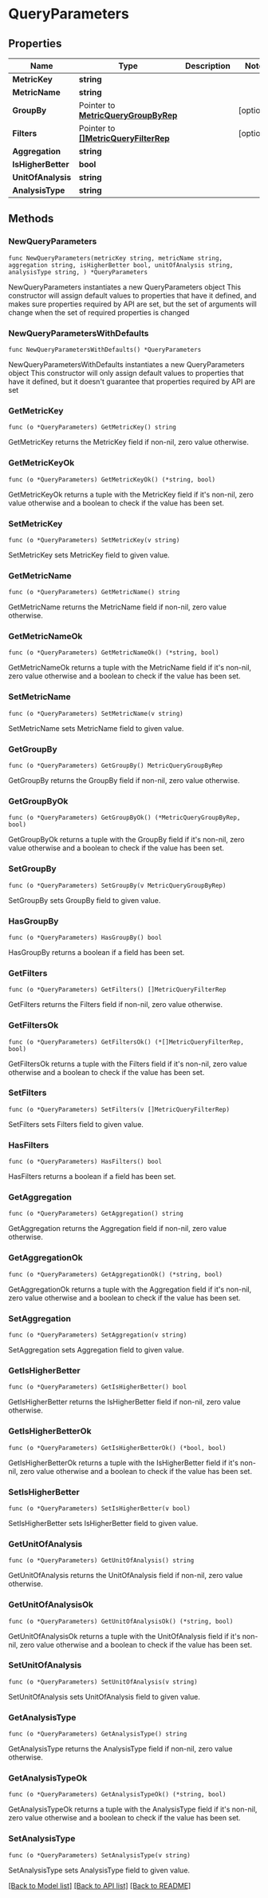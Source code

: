 # QueryParameters

## Properties

Name | Type | Description | Notes
------------ | ------------- | ------------- | -------------
**MetricKey** | **string** |  | 
**MetricName** | **string** |  | 
**GroupBy** | Pointer to [**MetricQueryGroupByRep**](MetricQueryGroupByRep.md) |  | [optional] 
**Filters** | Pointer to [**[]MetricQueryFilterRep**](MetricQueryFilterRep.md) |  | [optional] 
**Aggregation** | **string** |  | 
**IsHigherBetter** | **bool** |  | 
**UnitOfAnalysis** | **string** |  | 
**AnalysisType** | **string** |  | 

## Methods

### NewQueryParameters

`func NewQueryParameters(metricKey string, metricName string, aggregation string, isHigherBetter bool, unitOfAnalysis string, analysisType string, ) *QueryParameters`

NewQueryParameters instantiates a new QueryParameters object
This constructor will assign default values to properties that have it defined,
and makes sure properties required by API are set, but the set of arguments
will change when the set of required properties is changed

### NewQueryParametersWithDefaults

`func NewQueryParametersWithDefaults() *QueryParameters`

NewQueryParametersWithDefaults instantiates a new QueryParameters object
This constructor will only assign default values to properties that have it defined,
but it doesn't guarantee that properties required by API are set

### GetMetricKey

`func (o *QueryParameters) GetMetricKey() string`

GetMetricKey returns the MetricKey field if non-nil, zero value otherwise.

### GetMetricKeyOk

`func (o *QueryParameters) GetMetricKeyOk() (*string, bool)`

GetMetricKeyOk returns a tuple with the MetricKey field if it's non-nil, zero value otherwise
and a boolean to check if the value has been set.

### SetMetricKey

`func (o *QueryParameters) SetMetricKey(v string)`

SetMetricKey sets MetricKey field to given value.


### GetMetricName

`func (o *QueryParameters) GetMetricName() string`

GetMetricName returns the MetricName field if non-nil, zero value otherwise.

### GetMetricNameOk

`func (o *QueryParameters) GetMetricNameOk() (*string, bool)`

GetMetricNameOk returns a tuple with the MetricName field if it's non-nil, zero value otherwise
and a boolean to check if the value has been set.

### SetMetricName

`func (o *QueryParameters) SetMetricName(v string)`

SetMetricName sets MetricName field to given value.


### GetGroupBy

`func (o *QueryParameters) GetGroupBy() MetricQueryGroupByRep`

GetGroupBy returns the GroupBy field if non-nil, zero value otherwise.

### GetGroupByOk

`func (o *QueryParameters) GetGroupByOk() (*MetricQueryGroupByRep, bool)`

GetGroupByOk returns a tuple with the GroupBy field if it's non-nil, zero value otherwise
and a boolean to check if the value has been set.

### SetGroupBy

`func (o *QueryParameters) SetGroupBy(v MetricQueryGroupByRep)`

SetGroupBy sets GroupBy field to given value.

### HasGroupBy

`func (o *QueryParameters) HasGroupBy() bool`

HasGroupBy returns a boolean if a field has been set.

### GetFilters

`func (o *QueryParameters) GetFilters() []MetricQueryFilterRep`

GetFilters returns the Filters field if non-nil, zero value otherwise.

### GetFiltersOk

`func (o *QueryParameters) GetFiltersOk() (*[]MetricQueryFilterRep, bool)`

GetFiltersOk returns a tuple with the Filters field if it's non-nil, zero value otherwise
and a boolean to check if the value has been set.

### SetFilters

`func (o *QueryParameters) SetFilters(v []MetricQueryFilterRep)`

SetFilters sets Filters field to given value.

### HasFilters

`func (o *QueryParameters) HasFilters() bool`

HasFilters returns a boolean if a field has been set.

### GetAggregation

`func (o *QueryParameters) GetAggregation() string`

GetAggregation returns the Aggregation field if non-nil, zero value otherwise.

### GetAggregationOk

`func (o *QueryParameters) GetAggregationOk() (*string, bool)`

GetAggregationOk returns a tuple with the Aggregation field if it's non-nil, zero value otherwise
and a boolean to check if the value has been set.

### SetAggregation

`func (o *QueryParameters) SetAggregation(v string)`

SetAggregation sets Aggregation field to given value.


### GetIsHigherBetter

`func (o *QueryParameters) GetIsHigherBetter() bool`

GetIsHigherBetter returns the IsHigherBetter field if non-nil, zero value otherwise.

### GetIsHigherBetterOk

`func (o *QueryParameters) GetIsHigherBetterOk() (*bool, bool)`

GetIsHigherBetterOk returns a tuple with the IsHigherBetter field if it's non-nil, zero value otherwise
and a boolean to check if the value has been set.

### SetIsHigherBetter

`func (o *QueryParameters) SetIsHigherBetter(v bool)`

SetIsHigherBetter sets IsHigherBetter field to given value.


### GetUnitOfAnalysis

`func (o *QueryParameters) GetUnitOfAnalysis() string`

GetUnitOfAnalysis returns the UnitOfAnalysis field if non-nil, zero value otherwise.

### GetUnitOfAnalysisOk

`func (o *QueryParameters) GetUnitOfAnalysisOk() (*string, bool)`

GetUnitOfAnalysisOk returns a tuple with the UnitOfAnalysis field if it's non-nil, zero value otherwise
and a boolean to check if the value has been set.

### SetUnitOfAnalysis

`func (o *QueryParameters) SetUnitOfAnalysis(v string)`

SetUnitOfAnalysis sets UnitOfAnalysis field to given value.


### GetAnalysisType

`func (o *QueryParameters) GetAnalysisType() string`

GetAnalysisType returns the AnalysisType field if non-nil, zero value otherwise.

### GetAnalysisTypeOk

`func (o *QueryParameters) GetAnalysisTypeOk() (*string, bool)`

GetAnalysisTypeOk returns a tuple with the AnalysisType field if it's non-nil, zero value otherwise
and a boolean to check if the value has been set.

### SetAnalysisType

`func (o *QueryParameters) SetAnalysisType(v string)`

SetAnalysisType sets AnalysisType field to given value.



[[Back to Model list]](../README.md#documentation-for-models) [[Back to API list]](../README.md#documentation-for-api-endpoints) [[Back to README]](../README.md)


